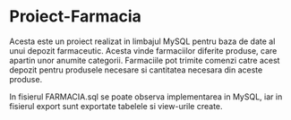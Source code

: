 # Proiect-Farmacia
Acesta este un proiect realizat in limbajul MySQL pentru baza de date al unui depozit farmaceutic. Acesta vinde farmaciilor diferite produse, care apartin unor anumite categorii.
Farmaciile pot trimite comenzi catre acest depozit pentru produsele necesare si cantitatea necesara din aceste produse. 

In fisierul FARMACIA.sql se poate observa implementarea in MySQL, iar in fisierul export sunt exportate tabelele si view-urile create.
